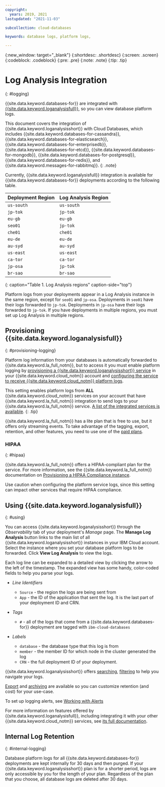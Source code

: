 ```yaml
---
copyright:
  years: 2019, 2021
lastupdated: "2021-11-03"

subcollection: cloud-databases

keywords: database logs, platform logs, 

---
```


{:new_window: target="_blank"}
{:shortdesc: .shortdesc}
{:screen: .screen}
{:codeblock: .codeblock}
{:pre: .pre}
{:note: .note} 
{:tip: .tip}

# Log Analysis Integration
{: #logging}

{{site.data.keyword.databases-for}} are integrated with [{{site.data.keyword.loganalysisfull}}](/docs/log-analysis), so you can view database platform logs.

This document covers the integration of {{site.data.keyword.loganalysisshort}} with Cloud Databases, which includes {{site.data.keyword.databases-for-cassandra}},{{site.data.keyword.databases-for-elasticsearch}}, {{site.data.keyword.databases-for-enterprisedb}}, {{site.data.keyword.databases-for-etcd}}, {{site.data.keyword.databases-for-mongodb}}, {{site.data.keyword.databases-for-postgresql}}, {{site.data.keyword.databases-for-redis}}, and {{site.data.keyword.messages-for-rabbitmq}}.
{: .note}

Currently, {{site.data.keyword.loganalysisfull}} integration is available for {{site.data.keyword.databases-for}} deployments according to the following table.

Deployment Region | Log Analysis Region 
----------|-----------
`us-south` | `us-south`
`jp-tok` | `jp-tok`
`eu-gb` | `eu-gb`
`seo01` | `jp-tok`
`che01` | `che01`
`eu-de` | `eu-de`
`au-syd` | `au-syd`
`us-east` | `us-east`
`ca-tor` | `ca-tor`
`jp-osa` | `jp-tok` 
`br-sao` | `br-sao`


{: caption="Table 1. Log Analysis regions" caption-side="top"}

Platform logs from your deployments appear in a Log Analysis instance in the same region, except for `seo01` and `jp-osa`. Deployments in `seo01` have their logs forwarded to `jp-tok`. Deployments in `jp-osa` have their logs forwarded to `jp-tok`. If you have deployments in multiple regions, you must set up Log Analysis in multiple regions.  

## Provisioning {{site.data.keyword.loganalysisfull}}
{: #provisioning-logging}

Platform log information from your databases is automatically forwarded to {{site.data.keyword.la_full_notm}}, but to access it you must enable platform logging by [provisioning a {{site.data.keyword.loganalysisshort}} service](/docs/log-analysis?topic=log-analysis-provision) in your {{site.data.keyword.cloud_notm}} account and [configuring the service to receive {{site.data.keyword.cloud_notm}} platform logs](/docs/log-analysis?topic=log-analysis-config_svc_logs).

This setting enables platform logs from **ALL** {{site.data.keyword.cloud_notm}} services on your account that have {{site.data.keyword.la_full_notm}} integration to send logs to your {{site.data.keyword.la_full_notm}} service. [A list of the integrated services is available](/docs/log-analysis?topic=log-analysis-cloud_services#cloud_services).
{: .tip}

{{site.data.keyword.la_full_notm}} has a lite plan that is free to use, but it offers only streaming events. To take advantage of the tagging, export, retention, and other features, you need to use one of the [paid plans](/docs/log-analysis?topic=log-analysis-service_plans).

### HIPAA 
{: #hipaa}

{{site.data.keyword.la_full_notm}} offers a HIPAA-compliant plan for the service. For more information, see the {{site.data.keyword.la_full_notm}} documentation on [Provisioning a HIPAA Compliance instance](/docs/log-analysis?topic=log-analysis-provision_hipaa).

Use caution when configuring the platform service logs, since this setting can impact other services that require HIPAA compliance.

## Using {{site.data.keyword.loganalysisfull}}
{: #using}

You can access {{site.data.keyword.loganalysisshort}} through the _Observability_ tab of your deployment's _Manage_ page. The **Manage Log Analysis** button links to the main list of all {{site.data.keyword.loganalysisshort}} instances in your IBM Cloud account. Select the instance where you set your database platform logs to be forwarded. Click **View Log Analysis** to view the logs.

Each log line can be expanded to a detailed view by clicking the arrow to the left of the timestamp. The expanded view has some handy, color-coded fields to help you parse your logs. 

- _Line Identifiers_
    - `Source` - the region the logs are being sent from
    - `App` - the ID of the application that sent the log. It is the last part of your deployment ID and CRN.

- _Tags_
    - `#` - all of the logs that come from a {{site.data.keyword.databases-for}} deployment are tagged with `ibm-cloud-databases`

- _Labels_
    - `database` - the database type that this log is from
    - `member` - the member ID for which node in the cluster generated the log
    - `CRN` - the full deployment ID of your deployment.

{{site.data.keyword.loganalysisshort}} offers [searching](/docs/log-analysis?topic=log-analysis-view_logs#view_logs_step6), [filtering](/docs/log-analysis?topic=log-analysis-view_logs#view_logs_step5) to help you navigate your logs.

[Export](/docs/log-analysis?topic=log-analysis-export#export) and [archiving](/docs/log-analysis?topic=log-analysis-archiving#archiving) are available so you can customize retention (and cost) for your use-case.

To set up logging alerts, see [Working with Alerts](/docs/log-analysis?topic=log-analysis-alerts#alerts)

For more information on features offered by {{site.data.keyword.loganalysisfull}}, including integrating it with your other {{site.data.keyword.cloud_notm}} services, see [its full documentation](/docs/log-analysis).

## Internal Log Retention
{: #internal-logging}

Database platform logs for all {{site.data.keyword.databases-for}} deployments are kept internally for 30 days and then purged. If your {{site.data.keyword.loganalysisshort}} plan is for a shorter period, logs are only accessible by you for the length of your plan. Regardless of the plan that you choose, all database logs are deleted after 30 days.
